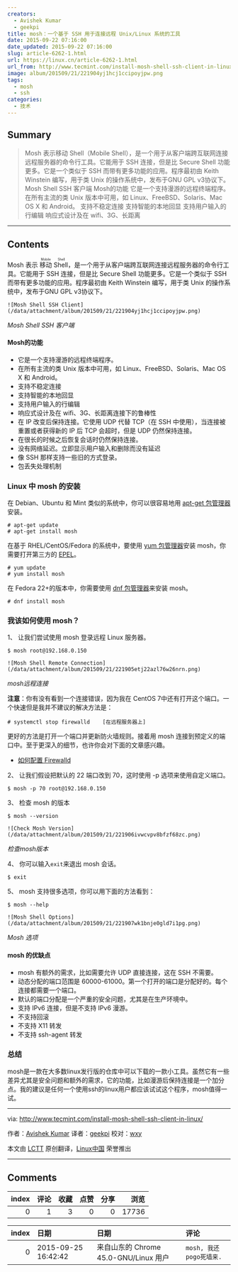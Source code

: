 ```yaml
---
creators:
  - Avishek Kumar
  - geekpi
title: mosh：一个基于 SSH 用于连接远程 Unix/Linux 系统的工具
date: 2015-09-22 07:16:00
date_updated: 2015-09-22 07:16:00
slug: article-6262-1.html
url: https://linux.cn/article-6262-1.html
url_from: http://www.tecmint.com/install-mosh-shell-ssh-client-in-linux/
image: album/201509/21/221904yj1hcj1ccipoyjpw.png
tags:
  - mosh
  - ssh
categories:
  - 技术
---
```


## Summary

> Mosh 表示移动 Shell（Mobile Shell），是一个用于从客户端跨互联网连接远程服务器的命令行工具。它能用于 SSH 连接，但是比 Secure Shell 功能更多。它是一个类似于 SSH 而带有更多功能的应用。程序最初由 Keith Winstein 编写，用于类 Unix 的操作系统中，发布于GNU GPL v3协议下。  Mosh Shell SSH 客户端 Mosh的功能  它是一个支持漫游的远程终端程序。 在所有主流的类 Unix 版本中可用，如 Linux、FreeBSD、Solaris、Mac OS X 和 Android。 支持不稳定连接 支持智能的本地回显 支持用户输入的行编辑 响应式设计及在 wifi、3G、长距离

***

<!-- more -->

## Contents

Mosh 表示<ruby> 移动 Shell <rp>  （ </rp> <rt>  Mobile Shell </rt> <rp>  ） </rp></ruby>，是一个用于从客户端跨互联网连接远程服务器的命令行工具。它能用于 SSH 连接，但是比 Secure Shell 功能更多。它是一个类似于 SSH 而带有更多功能的应用。程序最初由 Keith Winstein 编写，用于类 Unix 的操作系统中，发布于GNU GPL v3协议下。

`![Mosh Shell SSH Client](/data/attachment/album/201509/21/221904yj1hcj1ccipoyjpw.png)`

*Mosh Shell SSH 客户端*

#### Mosh的功能

* 它是一个支持漫游的远程终端程序。
* 在所有主流的类 Unix 版本中可用，如 Linux、FreeBSD、Solaris、Mac OS X 和 Android。
* 支持不稳定连接
* 支持智能的本地回显
* 支持用户输入的行编辑
* 响应式设计及在 wifi、3G、长距离连接下的鲁棒性
* 在 IP 改变后保持连接。它使用 UDP 代替 TCP（在 SSH 中使用），当连接被重置或者获得新的 IP 后 TCP 会超时，但是 UDP 仍然保持连接。
* 在很长的时候之后恢复会话时仍然保持连接。
* 没有网络延迟。立即显示用户输入和删除而没有延迟
* 像 SSH 那样支持一些旧的方式登录。
* 包丢失处理机制

### Linux 中 mosh 的安装

在 Debian、Ubuntu 和 Mint 类似的系统中，你可以很容易地用 [apt-get 包管理器](http://www.tecmint.com/useful-basic-commands-of-apt-get-and-apt-cache-for-package-management/)安装。

```shell
# apt-get update 
# apt-get install mosh
```

在基于 RHEL/CentOS/Fedora 的系统中，要使用 [yum 包管理器](http://www.tecmint.com/20-linux-yum-yellowdog-updater-modified-commands-for-package-mangement/)安装 mosh，你需要打开第三方的 [EPEL](https://linux.cn/article-2324-1.html)。

```shell
# yum update
# yum install mosh
```

在 Fedora 22+的版本中，你需要使用 [dnf 包管理器](http://www.tecmint.com/dnf-commands-for-fedora-rpm-package-management/)来安装 mosh。

```shell
# dnf install mosh
```

### 我该如何使用 mosh？

1、 让我们尝试使用 mosh 登录远程 Linux 服务器。

```shell
$ mosh root@192.168.0.150
```

`![Mosh Shell Remote Connection](/data/attachment/album/201509/21/221905etj22azl76w26nrn.png)`

*mosh远程连接*

**注意**：你有没有看到一个连接错误，因为我在 CentOS 7中还有打开这个端口。一个快速但是我并不建议的解决方法是：

```shell
# systemctl stop firewalld    [在远程服务器上]
```

更好的方法是打开一个端口并更新防火墙规则。接着用 mosh 连接到预定义的端口中。至于更深入的细节，也许你会对下面的文章感兴趣。

* [如何配置 Firewalld](http://www.tecmint.com/configure-firewalld-in-centos-7/)

2、 让我们假设把默认的 22 端口改到 70，这时使用 -p 选项来使用自定义端口。

```shell
$ mosh -p 70 root@192.168.0.150
```

3、 检查 mosh 的版本

```shell
$ mosh --version
```

`![Check Mosh Version](/data/attachment/album/201509/21/221906ivwcvpv8bfzf68zc.png)`

*检查mosh版本*

4、 你可以输入`exit`来退出 mosh 会话。

```shell
$ exit
```

5、 mosh 支持很多选项，你可以用下面的方法看到：

```shell
$ mosh --help
```

`![Mosh Shell Options](/data/attachment/album/201509/21/221907wk1bnje0gld7i1pg.png)`

*Mosh 选项*

#### mosh 的优缺点

* mosh 有额外的需求，比如需要允许 UDP 直接连接，这在 SSH 不需要。
* 动态分配的端口范围是 60000-61000。第一个打开的端口是分配好的。每个连接都需要一个端口。
* 默认的端口分配是一个严重的安全问题，尤其是在生产环境中。
* 支持 IPv6 连接，但是不支持 IPv6 漫游。
* 不支持回滚
* 不支持 X11 转发
* 不支持 ssh-agent 转发

### 总结

mosh是一款在大多数linux发行版的仓库中可以下载的一款小工具。虽然它有一些差异尤其是安全问题和额外的需求，它的功能，比如漫游后保持连接是一个加分点。我的建议是任何一个使用ssh的linux用户都应该试试这个程序，mosh值得一试。

---

via: <http://www.tecmint.com/install-mosh-shell-ssh-client-in-linux/>

作者：[Avishek Kumar](http://www.tecmint.com/author/avishek/) 译者：[geekpi](https://github.com/geekpi) 校对：[wxy](https://github.com/wxy)

本文由 [LCTT](https://github.com/LCTT/TranslateProject) 原创翻译，[Linux中国](https://linux.cn/) 荣誉推出

***

## Comments


|   index |   评论 |   收藏 |   点赞 |   分享 |   浏览 |
|--------:|-------:|-------:|-------:|-------:|-------:|
|       0 |      1 |      3 |      0 |      0 |  17736 |

|   index | 日期                | 日期                                  | 评论                    |
|--------:|:--------------------|:--------------------------------------|:------------------------|
|       0 | 2015-09-25 16:42:42 | 来自山东的 Chrome 45.0-GNU/Linux 用户 | `mosh, 我还pogo死墙来.` |
